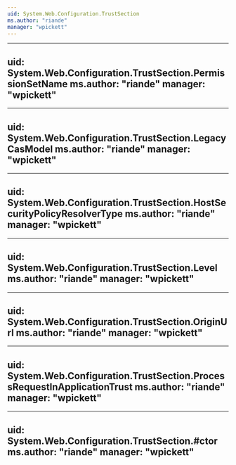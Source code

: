 ```yaml
---
uid: System.Web.Configuration.TrustSection
ms.author: "riande"
manager: "wpickett"
---
```


---
uid: System.Web.Configuration.TrustSection.PermissionSetName
ms.author: "riande"
manager: "wpickett"
---

---
uid: System.Web.Configuration.TrustSection.LegacyCasModel
ms.author: "riande"
manager: "wpickett"
---

---
uid: System.Web.Configuration.TrustSection.HostSecurityPolicyResolverType
ms.author: "riande"
manager: "wpickett"
---

---
uid: System.Web.Configuration.TrustSection.Level
ms.author: "riande"
manager: "wpickett"
---

---
uid: System.Web.Configuration.TrustSection.OriginUrl
ms.author: "riande"
manager: "wpickett"
---

---
uid: System.Web.Configuration.TrustSection.ProcessRequestInApplicationTrust
ms.author: "riande"
manager: "wpickett"
---

---
uid: System.Web.Configuration.TrustSection.#ctor
ms.author: "riande"
manager: "wpickett"
---

